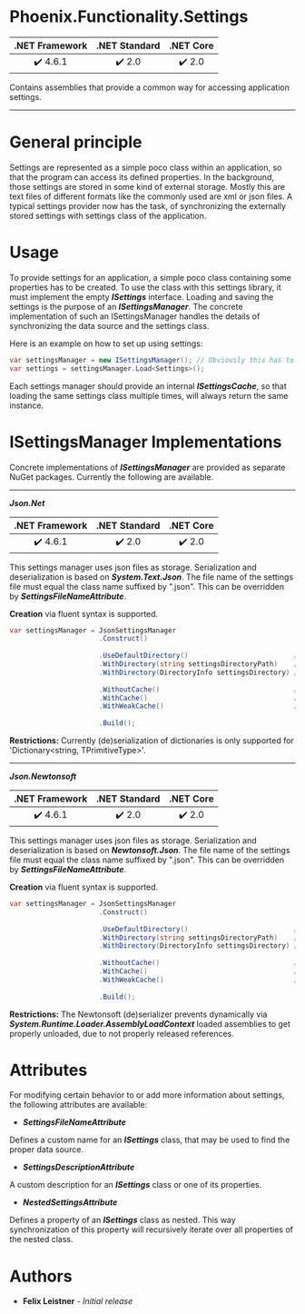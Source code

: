 # Phoenix.Functionality.Settings

| .NET Framework | .NET Standard | .NET Core |
| :-: | :-: | :-: |
| :heavy_check_mark: 4.6.1 | :heavy_check_mark: 2.0 | :heavy_check_mark: 2.0 |

Contains assemblies that provide a common way for accessing application settings.
___

# General principle

Settings are represented as a simple poco class within an application, so that the program can access its defined properties. In the background, those settings are stored in some kind of external storage. Mostly this are text files of different formats like the commonly used are xml or json files. A typical settings provider now has the task, of synchronizing the externally stored settings with settings class of the application.

# Usage

To provide settings for an application, a simple poco class containing some properties has to be created. To use the class with this settings library, it must implement the empty **_ISettings_** interface. Loading and saving the settings is the purpose of an **_ISettingsManager_**. The concrete implementation of such an ISettingsManager handles the details of synchronizing the data source and the settings class.

Here is an example on how to set up using settings:

``` csharp
var settingsManager = new ISettingsManager(); // Obviously this has to be replace with a concrete class.
var settings = settingsManager.Load<Settings>();
```

Each settings manager should provide an internal **_ISettingsCache_**, so that loading the same settings class multiple times, will always return the same instance.

# ISettingsManager Implementations

Concrete implementations of **_ISettingsManager_** are provided as separate NuGet packages. Currently the following are available.
___
**_Json.Net_**

| .NET Framework | .NET Standard | .NET Core |
| :-: | :-: | :-: |
| :heavy_check_mark: 4.6.1 | :heavy_check_mark: 2.0 | :heavy_check_mark: 2.0 |

This settings manager uses json files as storage. Serialization and deserialization is based on **_System.Text.Json_**. The file name of the settings file must equal the class name suffixed by ".json". This can be overridden by **_SettingsFileNameAttribute_**.

**Creation** via fluent syntax is supported.
``` csharp
var settingsManager = JsonSettingsManager
                      .Construct()
                                            
                      .UseDefaultDirectory()                          // "[ApplicationFolder]/.settings" is used.
                      .WithDirectory(string settingsDirectoryPath)    // The specified path is used.
                      .WithDirectory(DirectoryInfo settingsDirectory) // The specified directory is used.
                      
                      .WithoutCache()                                 // Do not use file caching.
                      .WithCache()                                    // Use normal file caching.
                      .WithWeakCache()                                // Files are only cached as long as something stll references them
                      
                      .Build();
```

**Restrictions:**
Currently (de)serialization of dictionaries is only supported for 'Dictionary<string, TPrimitiveType>'.
___
**_Json.Newtonsoft_**

| .NET Framework | .NET Standard | .NET Core |
| :-: | :-: | :-: |
| :heavy_check_mark: 4.6.1 | :heavy_check_mark: 2.0 | :heavy_check_mark: 2.0 |

This settings manager uses json files as storage. Serialization and deserialization is based on **_Newtonsoft.Json_**. The file name of the settings file must equal the class name suffixed by ".json". This can be overridden by **_SettingsFileNameAttribute_**.

**Creation** via fluent syntax is supported.
``` csharp
var settingsManager = JsonSettingsManager
                      .Construct()
                                            
                      .UseDefaultDirectory()                          // "[ApplicationFolder]/.settings" is used.
                      .WithDirectory(string settingsDirectoryPath)    // The specified path is used.
                      .WithDirectory(DirectoryInfo settingsDirectory) // The specified directory is used.
                      
                      .WithoutCache()                                 // Do not use file caching.
                      .WithCache()                                    // Use normal file caching.
                      .WithWeakCache()                                // Files are only cached as long as something stll references them
                      
                      .Build();
```

**Restrictions:**
The Newtonsoft (de)serializer prevents dynamically via **_System.Runtime.Loader.AssemblyLoadContext_** loaded assemblies to get properly unloaded, due to not properly released references.

# Attributes

For modifying certain behavior to or add more information about settings, the following attributes are available:

- **_SettingsFileNameAttribute_**

Defines a custom name for an **_ISettings_** class, that may be used to find the proper data source.

- **_SettingsDescriptionAttribute_**

A custom description for an **_ISettings_** class or one of its properties.

- **_NestedSettingsAttribute_**

Defines a property of an **_ISettings_** class as nested. This way synchronization of this property will recursively iterate over all properties of the nested class. 

# Authors

* **Felix Leistner** - _Initial release_